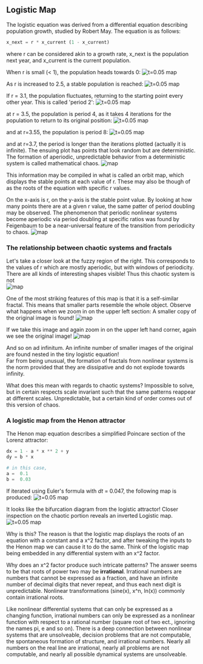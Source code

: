 ## Logistic Map

The logistic equation was derived from a differential equation describing population growth, studied by Robert May. The equation is as follows:

```python
x_next = r * x_current (1 - x_current)
```

where r can be considered akin to a growth rate, x_next is the population next year, and x_current is the current population.

When r is small (< 1), the population heads towards 0:
![t=0.05 map]({{https://blbadger.github.io}}/logistic_map/logistic_time_r0.8.png)

As r is increased to 2.5, a stable population is reached:
![t=0.05 map]({{https://blbadger.github.io}}/logistic_map/logistic_time_r2.5.png)

If r = 3.1, the population fluctuates, returning to the starting point every other year.  This is called 'period 2':
![t=0.05 map]({{https://blbadger.github.io}}/logistic_map/logistic_time_r3.1.png)

at r = 3.5, the population is period 4, as it takes 4 iterations for the population to return to its original position:
![t=0.05 map]({{https://blbadger.github.io}}/logistic_map/logistic_time_r3.5.png)

and at r=3.55, the population is period 8:
![t=0.05 map]({{https://blbadger.github.io}}/logistic_map/logistic_time_r3.55.png)

and at r=3.7, the period is longer than the iterations plotted (actually it is infinite).  The ensuing plot has points that look random but are deterministic.  The formation of aperiodic, unpredictable behavior from a deterministic system is called mathematical chaos.
![map]({{https://blbadger.github.io}}/logistic_map/logistic_time_r3.7.png)


This information may be compiled in what is called an orbit map, which displays the stable points at each value of r.  These may also be though of as the roots of the equation with specific r values. 

On the x-axis is r, on the y-axis is the stable point value. By looking at how many points there are at a given r value, the same patter of period doubling may be observed. The phenomenon that periodic nonlinear systems become aperiodic via period doubling at specific ratios was found by Feigenbaum to be a near-universal feature of the transition from periodicity to chaos.
![map]({{https://blbadger.github.io}}/logistic_map/logistic_period.png)


### The relationship between chaotic systems and fractals

Let's take a closer look at the fuzzy region of the right. This corresponds to the values of r which are mostly aperiodic, but with windows of periodicity.  There are all kinds of interesting shapes visible!  Thus this chaotic system is not    
![map]({{https://blbadger.github.io}}/logistic_map/logistic_period_zoom2.png)

One of the most striking features of this map is that it is a self-similar fractal.  This means that smaller parts resemble the whole object.  Observe what happens when we zoom in on the upper left section: A smaller copy of the original image is found!
![map]({{https://blbadger.github.io}}/logistic_map/logistic_period_zoom3.png)

If we take this image and again zoom in on the upper left hand corner, again we see the original image!
![map]({{https://blbadger.github.io}}/logistic_map/logistic_period_zoom4.png)

And so on ad infinitum.  An infinite number of smaller images of the original are found nested in the tiny logistic equation!  
Far from being unusual, the formation of fractals from nonlinear systems is the norm provided that they are dissipative and do not explode towards infinity.

What does this mean with regards to chaotic systems? Impossible to solve, but in certain respects scale invariant such that the same patterns reappear at different scales. Unpredictable, but a certain kind of order comes out of this version of chaos. 

### A logistic map from the Henon attractor

The Henon map equation describes a simplified Poincare section of the Lorenz attractor:
```python
dx = 1 - a * x ** 2 + y
dy = b * x

# in this case,
a =  0.1 
b =  0.03
```

If iterated using Euler's formula with *dt* = 0.047, the following map is produced:
![t=0.05 map]({{https://blbadger.github.io}}/logistic_map/henon_logistic.jpg)

It looks like the bifurcation diagram from the logistic attractor! Closer inspection on the chaotic portion reveals an inverted Logistic map.
![t=0.05 map]({{https://blbadger.github.io}}/logistic_map/henon_logistic_zoom.png)

Why is this?  The reason is that the logistic map displays the roots of an equation with a constant and a x^2 factor, and after tweaking the inputs to the Henon map we can cause it to do the same.  Think of the logistic map being embedded in any differential system with an x^2 factor.  

Why does an x^2 factor produce such intricate patterns?  The answer seems to be that roots of power two may be **irrational**. Irrational numbers are numbers that cannot be expressed as a fraction, and have an infinite number of decimal digits that never repeat, and thus each next digit is unpredictable. Nonlinear transformations (sine(x), x^n, ln(x)) commonly contain irrational roots.  

Like nonlinear differential systems that can only be expressed as a changing function, irrational numbers can only be expressed as a nonlinear function with respect to a rational number (square root of two ect., ignoring the names pi, e and so on). There is a deep connection between nonlinear systems that are unsolveable, decision problems that are not computable, the spontaneous formation of structure, and irrational numbers.  Nearly all numbers on the real line are irrational, nearly all problems are not computable, and nearly all possible dynamical systems are unsolveable.







